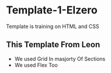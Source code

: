 # Template-1-Elzero
Template is training on HTML and CSS

## This Template From Leon
- We used Grid In masjorty Of Sections
- We used Flex Too
